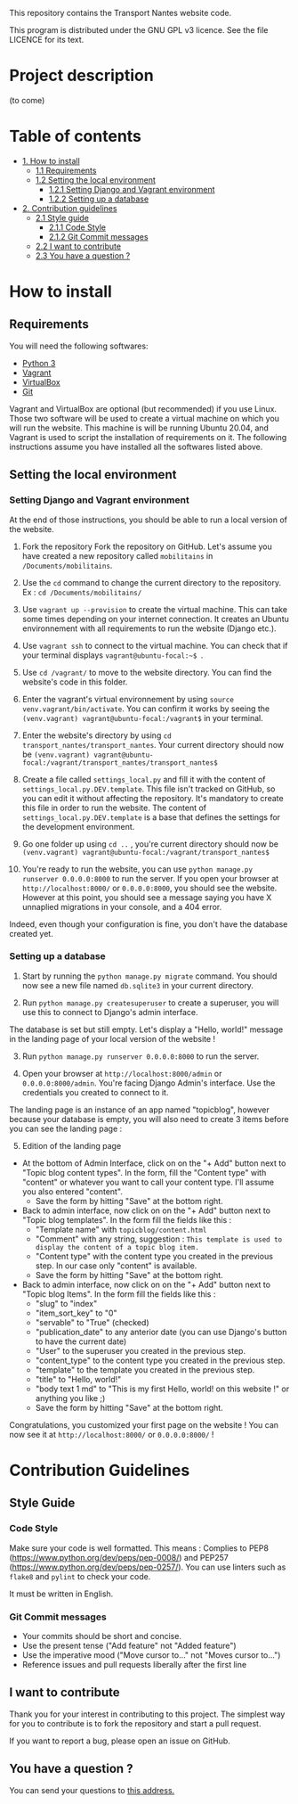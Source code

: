 This repository contains the Transport Nantes website code.

This program is distributed under the GNU GPL v3 licence.  See the file LICENCE for its text.

# Project description

(to come)

# Table of contents
- [1. How to install](#how-to-install)
  - [1.1 Requirements](#requirements)
  - [1.2 Setting the local environment](#setting-the-local-environment)
    - [1.2.1 Setting Django and Vagrant environment](#setting-django-and-vagrant-environment)
    - [1.2.2 Setting up a database](#setting-up-a-database)
- [2. Contribution guidelines](#contribution-guidelines)
  - [2.1 Style guide](#style-guide)
    - [2.1.1 Code Style](#code-style)
    - [2.1.2 Git Commit messages](#git-commit-messages)
  - [2.2 I want to contribute](#i-want-to-contribute)
  - [2.3 You have a question ?](#you-have-a-question)
# How to install
## Requirements
You will need the following softwares:

* [Python 3](https://www.python.org/downloads/)
* [Vagrant](https://www.vagrantup.com/downloads/)
* [VirtualBox](https://www.virtualbox.org/wiki/Downloads)
* [Git](https://git-scm.com/downloads)

Vagrant and VirtualBox are optional (but recommended) if you use Linux.
Those two software will be used to create a virtual machine on which you will run the website. This machine is will be running Ubuntu 20.04, and Vagrant is used to script the installation of requirements on it.
The following instructions assume you have installed all the softwares listed above.

## Setting the local environment

### Setting Django and Vagrant environment
At the end of those instructions, you should be able to run a local version of the website.

1. Fork the repository
Fork the repository on GitHub.
Let's assume you have created a new repository called `mobilitains` in `/Documents/mobilitains`.

2. Use the `cd` command to change the current directory to the repository. 
Ex :  `cd /Documents/mobilitains/`

3. Use `vagrant up --provision` to create the virtual machine. This can take some times depending on your internet connection.
It creates an Ubuntu environnement with all requirements to run the website (Django etc.).

4. Use `vagrant ssh` to connect to the virtual machine. You can check that if your terminal displays `vagrant@ubuntu-focal:~$ `.

5. Use `cd /vagrant/` to move to the website directory. You can find the website's code in this folder.

6. Enter the vagrant's virtual environnement by using `source venv.vagrant/bin/activate`. You can confirm it works by seeing the `(venv.vagrant) vagrant@ubuntu-focal:/vagrant$` in your terminal.

7. Enter the website's directory by using `cd transport_nantes/transport_nantes`. Your current directory should now be `(venv.vagrant) vagrant@ubuntu-focal:/vagrant/transport_nantes/transport_nantes$ `

8. Create a file called `settings_local.py` and fill it with the content of `settings_local.py.DEV.template`. This file isn't tracked on GitHub, so you can edit it without affecting the repository. It's mandatory to create this file in order to run the website. The content of `settings_local.py.DEV.template` is a base that defines the settings for the development environment.

9. Go one folder up using `cd ..` , you're current directory should now be `(venv.vagrant) vagrant@ubuntu-focal:/vagrant/transport_nantes$ `

10. You're ready to run the website, you can use `python manage.py runserver 0.0.0.0:8000` to run the server.
If you open your browser at `http://localhost:8000/` or `0.0.0.0:8000`, you should see the website.
However at this point, you should see a message saying you have X unnaplied migrations in your console, and a 404 error.


Indeed, even though your configuration is fine, you don't have the database created yet.

### Setting up a database

1. Start by running the `python manage.py migrate` command. You should now see a new file named `db.sqlite3` in your current directory.

2. Run `python manage.py createsuperuser` to create a superuser, you will use this to connect to Django's admin interface.

The database is set but still empty. Let's display a "Hello, world!" message in the landing page of your local version of the website !

3. Run `python manage.py runserver 0.0.0.0:8000` to run the server.

4. Open your browser at `http://localhost:8000/admin` or `0.0.0.0:8000/admin`. You're facing Django Admin's interface. Use the credentials you created to connect to it.

The landing page is an instance of an app named "topicblog", however because your database is empty, you will also need to create 3 items before you can see the landing page : 

5. Edition of the landing page 
  - At the bottom of Admin Interface, click on on the "+ Add" button next to "Topic blog content types". In the form, fill the "Content type" with "content" or whatever you want to call your content type. I'll assume you also entered "content".
    - Save the form by hitting "Save" at the bottom right. 
  - Back to admin interface, now click on on the "+ Add" button next to "Topic blog templates". In the form fill the fields like this :
    - "Template name" with `topicblog/content.html`
    - "Comment" with any string, suggestion : `This template is used to display the content of a topic blog item.`
    - "Content type" with the content type you created in the previous step. In our case only "content" is available.
    - Save the form by hitting "Save" at the bottom right.
  - Back to admin interface, now click on on the "+ Add" button next to "Topic blog Items". In the form fill the fields like this :
    - "slug" to "index"
    - "item_sort_key" to "0"
    - "servable" to "True" (checked)
    - "publication_date" to any anterior date (you can use Django's button to have the current date)
    - "User" to the superuser you created in the previous step.
    - "content_type" to the content type you created in the previous step.
    - "template" to the template you created in the previous step.
    - "title" to "Hello, world!"
    - "body text 1 md" to "This is my first Hello, world! on this website !" or anything you like ;) 
    - Save the form by hitting "Save" at the bottom right.

Congratulations, you customized your first page on the website ! You can now see it at `http://localhost:8000/` or `0.0.0.0:8000/` ! 

# Contribution Guidelines

## Style Guide

### Code Style

Make sure your code is well formatted.
This means : Complies to PEP8 (https://www.python.org/dev/peps/pep-0008/) and PEP257 (https://www.python.org/dev/peps/pep-0257/).
You can use linters such as `flake8` and `pylint` to check your code.

It must be written in English.

### Git Commit messages

* Your commits should be short and concise.
* Use the present tense ("Add feature" not "Added feature")
* Use the imperative mood ("Move cursor to..." not "Moves cursor to...")
* Reference issues and pull requests liberally after the first line


## I want to contribute

Thank you for your interest in contributing to this project.
The simplest way for you to contribute is to fork the repository and start a pull request.

If you want to report a bug, please open an issue on GitHub.

## You have a question ?

You can send your questions to [this address.](mailto:jevousaide@mobilitains.fr)

